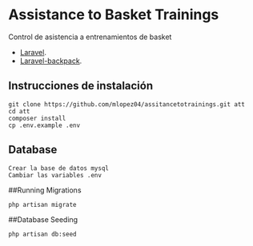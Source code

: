 # Assistance to Basket Trainings
Control de asistencia a entrenamientos de basket

- [Laravel](https://laravel.com).
- [Laravel-backpack](https://laravel-backpack.readme.io/docs).

## Instrucciones de instalación
```
git clone https://github.com/mlopez04/assitancetotrainings.git att
cd att
composer install
cp .env.example .env
```
## Database 
 ```
 Crear la base de datos mysql 
 Cambiar las variables .env
```
##Running Migrations
```
php artisan migrate
```

##Database Seeding
```
php artisan db:seed
```
